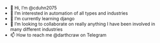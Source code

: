 - 👋 Hi, I’m @cduhn2075
- 👀 I’m interested in automation of all types and industries
- 🌱 I’m currently learning django
- 💞️ I’m looking to collaborate on really anything I have been involved in many different industries
- 📫 How to reach me @darthcraw on Telegram

<!---
cduhn2075/cduhn2075 is a ✨ special ✨ repository because its `README.md` (this file) appears on your GitHub profile.
You can click the Preview link to take a look at your changes.
--->
